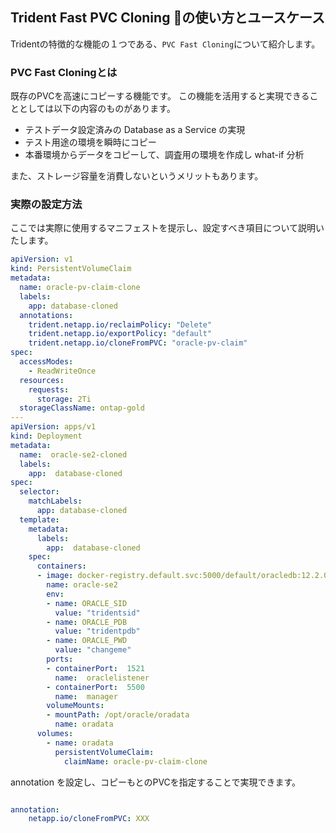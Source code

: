 ## Trident Fast PVC Cloning の使い方とユースケース

Tridentの特徴的な機能の１つである、``PVC Fast Cloning``について紹介します。

### PVC Fast Cloningとは

既存のPVCを高速にコピーする機能です。
この機能を活用すると実現できることとしては以下の内容のものがあります。

- テストデータ設定済みの Database as a Service の実現
- テスト用途の環境を瞬時にコピー
- 本番環境からデータをコピーして、調査用の環境を作成し what-if 分析

また、ストレージ容量を消費しないというメリットもあります。

### 実際の設定方法

ここでは実際に使用するマニフェストを提示し、設定すべき項目について説明いたします。

``` yaml
apiVersion: v1
kind: PersistentVolumeClaim
metadata:
  name: oracle-pv-claim-clone
  labels:
    app: database-cloned
  annotations:
    trident.netapp.io/reclaimPolicy: "Delete"
    trident.netapp.io/exportPolicy: "default"
    trident.netapp.io/cloneFromPVC: "oracle-pv-claim"  
spec:
  accessModes:
    - ReadWriteOnce
  resources:
    requests:
      storage: 2Ti
  storageClassName: ontap-gold
---
apiVersion: apps/v1
kind: Deployment
metadata:
  name:  oracle-se2-cloned
  labels:
    app:  database-cloned
spec:
  selector:
    matchLabels:
      app: database-cloned
  template:
    metadata:
      labels:
        app:  database-cloned
    spec:
      containers:
      - image: docker-registry.default.svc:5000/default/oracledb:12.2.0.1-se2
        name: oracle-se2
        env:
        - name: ORACLE_SID
          value: "tridentsid"
        - name: ORACLE_PDB
          value: "tridentpdb"
        - name: ORACLE_PWD
          value: "changeme"
        ports:
        - containerPort:  1521
          name:  oraclelistener
        - containerPort:  5500
          name:  manager
        volumeMounts:
        - mountPath: /opt/oracle/oradata
          name: oradata
      volumes:
        - name: oradata
          persistentVolumeClaim:
            claimName: oracle-pv-claim-clone
```

annotation を設定し、コピーもとのPVCを指定することで実現できます。

``` yaml

annotation:
    netapp.io/cloneFromPVC: XXX
```

